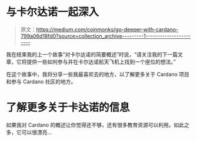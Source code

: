 # 与卡尔达诺一起深入

> 原文：<https://medium.com/coinmonks/go-deeper-with-cardano-799a06d18fd0?source=collection_archive---------1----------------------->

我在结束我的上一个故事“对卡尔达诺的简要概述”时说，“请关注我的下一篇文章，它将提供一些如何参与并在卡尔达诺航天飞机上找到一个座位的想法。”

在这个故事中，我将分享一些我最喜欢去的地方，以了解更多关于 Cardano 项目和参与 Cardano 社区的地方。

# **了解更多关于卡达诺的信息**

如果我对 Cardano 的概述让你觉得还不够，还有很多教育资源可以利用。如此之多，它可以很漂亮…